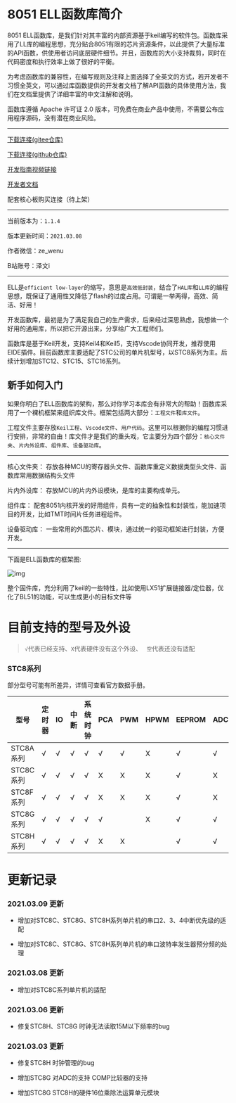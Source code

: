 

# 8051 ELL函数库简介



8051 ELL函数库，是我们针对其丰富的内部资源基于keil编写的软件包。函数库采用了LL库的编程思想，充分贴合8051有限的芯片资源条件，以此提供了大量标准的API函数，供使用者访问底层硬件细节。并且，函数库的大小支持裁剪，同时在代码密度和执行效率上做了很好的平衡。



为考虑函数库的兼容性，在编写规则及注释上面选择了全英文的方式，若开发者不习惯全英文，可以通过库函数提供的开发者文档了解API函数的具体使用方法，我们在文档里提供了详细丰富的中文注解和说明。



函数库遵循 Apache 许可证 2.0 版本，可免费在商业产品中使用，不需要公布应用程序源码，没有潜在商业风险。

****

[下载连接(gitee仓库)](https://gitee.com/zeweni/ELL-8051-LIB)

[下载连接(github仓库)](https://github.com/zewen-i/8051-ELL-LIB)

[开发指南视频链接](https://www.bilibili.com/video/BV1EU4y1s736?from=search&seid=5098754810768350553)

[开发者文档](https://zeweni.gitee.io/categories/8051-ELL%E5%87%BD%E6%95%B0%E5%BA%93%E6%8C%87%E5%8D%97/)

配套核心板购买连接（待上架）


****
当前版本为：`1.1.4`

版本更新时间：`2021.03.08`


作者微信：ze_wenu

B站账号：泽文i


****


ELL是`efficient low-layer`的缩写，意思是`高效低封装`，结合了`HAL库`和`LL库`的编程思想，既保证了通用性又降低了flash的过度占用。可谓是一举两得，高效、简洁、好用！



开发函数库，最初是为了满足我自己的生产需求，后来经过深思熟虑，我想做一个好用的通用库，所以把它开源出来，分享给广大工程师们。



函数库是基于Keil开发，支持Keil4和Keil5，支持Vscode协同开发，推荐使用EIDE插件。目前函数库主要适配了STC公司的单片机型号，以STC8系列为主。后续计划增加STC12、STC15、STC16系列。



## 新手如何入门



如果你明白了ELL函数库的架构，那么对你学习本库会有非常大的帮助！函数库采用了一个裸机框架来组织库文件。框架包括两大部分：`工程文件`和`库文件`。



工程文件主要存放`Keil工程`、`Vscode文件`、`用户代码`。这里可以根据你的编程习惯进行安排，非常的自由！库文件才是我们的重头戏，它主要分为四个部分：`核心文件夹`、`片内外设库`、`组件库`、`设备驱动库`。



****

核心文件夹：
存放各种MCU的寄存器头文件、函数库重定义数据类型头文件、函数库常用数据结构头文件

片内外设库：
存放MCU的片内外设模块，是库的主要构成单元。

组件库：
配套8051内核开发的好用组件，具有一定的抽象性和封装性，能加速项目的开发，比如TMT时间片任务进程组件。

设备驱动库：
一些常用的外围芯片、模块，通过统一的驱动框架进行封装，方便开发。

****



下面是ELL函数库的框架图:

![img](https://zeweni.gitee.io/images/8051_ell_lib/doc/ELL-framework.png)

整个固件库，充分利用了keil的一些特性，比如使用LX51扩展链接器/定位器，优化了BL51的功能，可以生成更小的目标文件等



# 目前支持的型号及外设

> `√`代表已经支持、`X`代表硬件没有这个外设、 ` 空`代表还没有适配



### STC8系列

部分型号可能有所差异，详情可查看官方数据手册。

| 型号      | 定时器 | IO   | 中断 | 系统时钟 | PCA  | PWM  | HPWM | EEPROM | ADC  | MDU16 | 比较器 | USB  |
| --------- | ------ | ---- | ---- | -------- | ---- | ---- | ---- | ------ | ---- | ----- | ------ | ---- |
| STC8A系列 | √      | √    | √    | √        | √    | √    | X    | √      | √    | X     | √      | X    |
| STC8C系列 | √      | √    | √    | √        | X    | X    | X    | √      | X    | √     | √      | X    |
| STC8F系列 | √      | √    | √    | √        | X    | X    | X    | √      | X    | X     | √      | X    |
| STC8G系列 | √      | √    | √    | √        | √    |      | X    | √      | √    | √     | √      |      |
| STC8H系列 | √      | √    | √    | √        | X    | X    |      | √      | √    | √     | √      |      |





# 更新记录



### 2021.03.09 更新

* 增加对STC8C、STC8G、STC8H系列单片机的串口2、3、4中断优先级的适配

* 增加对STC8C、STC8G、STC8H系列单片机的串口波特率发生器预分频的处理

  

### 2021.03.08 更新

* 增加对STC8C系列单片机的适配

  

### 2021.03.06 更新

* 修复STC8H、STC8G 时钟无法读取15M以下频率的bug

  


### 2021.03.03 更新

* 修复STC8H 时钟管理的bug

* 增加STC8G 对ADC的支持 COMP比较器的支持

* 增加STC8G STC8H的硬件16位乘除法运算单元模块

  